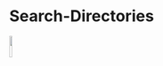 # Search-Directories

<code><img width="10%" src="https://lh3.googleusercontent.com/ZO3hOlQENwS4AWP58m5HA9z_E9rSViU-COyIHFTi8CypIU6fxepR4i3UIxgGfREU7h2xHrdaARDh20q7cs00d-evo6ibK9Z0V0GHtCjOzw"></code>
